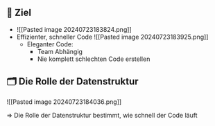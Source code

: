 
## 🎯 Ziel

- ![[Pasted image 20240723183824.png]]
- Effizienter, schneller Code
  ![[Pasted image 20240723183925.png]]
  - Eleganter Code:
    - Team Abhängig
    - Nie komplett schlechten Code erstellen

## 🗂️ Die Rolle der Datenstruktur

![[Pasted image 20240723184036.png]]

⇒ Die Rolle der Datenstruktur bestimmt, wie schnell der Code läuft

